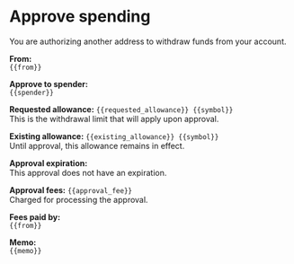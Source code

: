 # Approve spending

You are authorizing another address to withdraw funds from your account.

**From:**  
`{{from}}`

**Approve to spender:**  
`{{spender}}`

**Requested allowance:** `{{requested_allowance}} {{symbol}}`  
This is the withdrawal limit that will apply upon approval.

**Existing allowance:** `{{existing_allowance}} {{symbol}}`  
Until approval, this allowance remains in effect.

**Approval expiration:**  
This approval does not have an expiration.

**Approval fees:** `{{approval_fee}}`  
Charged for processing the approval.

**Fees paid by:**  
`{{from}}`

**Memo:**  
`{{memo}}`